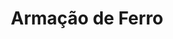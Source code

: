 ---
title: Armação de Ferro
weight: 3
description: This is for meta description. You can write here details about this 

images:
- media/servicos/ferro/ferro.jpeg
- media/servicos/ferro/ferro1.jpeg
- media/servicos/ferro/ferro2.jpeg
- media/servicos/ferro/ferro3.jpeg

homepage_link_enable: true

section_button_name: Armação de Ferro
id: ferro
class: "services-page default-section-page"
background: "../../media/headers/header2.jpg"

---